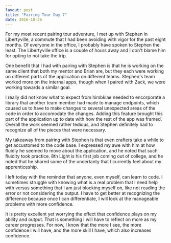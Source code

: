 ```yaml
---
layout: post
title: "Pairing Tour Day 7"
date: 2016-10-26
---
```


For my most recent pairing tour adventure, I met up with Stephen in Libertyville, a commute that I had been avoiding with vigor for the past eight months. Of everyone in the office, I probably have spoken to Stephen the least. The Libertyville office is a couple of hours away and I don't blame him for opting to not take the trip. 

One benefit that I had with pairing with Stephen is that he is working on the same client that both my mentor and Brian are, but they each were working on different parts of the application on different teams. Stephen's team worked more on the internal apps, though when I paired with Zack, we were working towards a similar goal.

I really did not know what to expect from himbklae needed to encorporate a library that another team member had made to manage endpoints, which caused us to have to make changes to several unexpected areas of the code in order to accomodate the changes. Adding this feature brought this part of the application up to date with how the rest of the app was framed. Overall the work seemed rather tedious, and Stephen definitely had to recognize all of the pieces that were necessary.

My takeaway from pairing with Stephen is that even crafters take a while to get accustomed to the code base. I expressed my awe with him at how fluidly he seemed to move about the application, and he noted that such fluidity took practice. 8th Light is his first job coming out of college, and he noted that he shared some of the uncertanty that I currently feel about my apprenticeship.

I left today with the reminder that anyone, even myself, can learn to code. I sometimes struggle with knowing what is a real problem that I need help with versus something that I am just blocking myself on, like not reading the error or not considering the output. I have to get better at recognizing the difference because once I can differentiate, I will look at the manageable problems with more confidence. 

It is pretty excellent yet worrying the effect that confidence plays on my ability and output. That is something I will have to reflect on more as my career progresses. For now, I know that the more I see, the more confidence I will have, and the more skill I have, which also increases confidence.